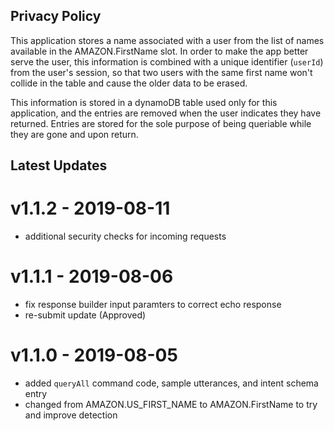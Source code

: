 ## Privacy Policy

This application stores a name associated with a user from the list of names available in the AMAZON.FirstName slot. In order to make the app better serve the user, this information is combined with a unique identifier (`userId`) from the user's session, so that two users with the same first name won't collide in the table and cause the older data to be erased.

This information is stored in a dynamoDB table used only for this application, and the entries are removed when the user indicates they have returned. Entries are stored for the sole purpose of being queriable  while they are gone and upon return.


## Latest Updates

# v1.1.2 - 2019-08-11
* additional security checks for incoming requests

# v1.1.1 - 2019-08-06

* fix response builder input paramters to correct echo response
* re-submit update (Approved)

# v1.1.0 - 2019-08-05

* added `queryAll` command code, sample utterances, and intent schema entry
* changed from AMAZON.US_FIRST_NAME to AMAZON.FirstName to try and improve detection
